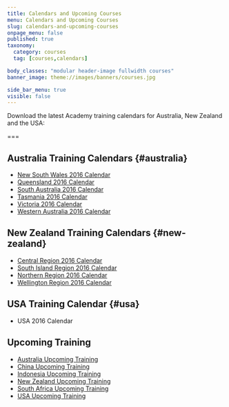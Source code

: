 ```yaml
---
title: Calendars and Upcoming Courses
menu: Calendars and Upcoming Courses
slug: calendars-and-upcoming-courses
onpage_menu: false
published: true
taxonomy:
  category: courses
  tag: [courses,calendars]

body_classes: "modular header-image fullwidth courses"
banner_image: theme://images/banners/courses.jpg

side_bar_menu: true
visible: false
---
```


Download the latest Academy training calendars for Australia, New Zealand and the USA:

===

## Australia Training Calendars {#australia}
* [New South Wales 2016 Calendar](_calendars/2016/NSW-Training-Calendar-2016.pdf)
* [Queensland 2016 Calendar](_calendars/2016/QLD-Training-Calendar-2016.pdf)
* [South Australia 2016 Calendar](_calendars/2016/SA-Training-Calendar-2016.pdf)
* [Tasmania 2016 Calendar](_calendars/2016/TAS-Training-Calendar-2016.pdf)
* [Victoria 2016 Calendar](_calendars/2016/VIC-Training-Calendar-2016.pdf)
* [Western Australia 2016 Calendar](_calendars/2016/WA-Training-Calendar-2016.pdf)

## New Zealand Training Calendars {#new-zealand}
* [Central Region 2016 Calendar](_calendars/2016/NZ-Central-Training-Calendar-2016.pdf)
* [South Island Region 2016 Calendar](_calendars/2016/NZ-South-Island-Training-Calendar-2016.pdf)
* [Northern Region 2016 Calendar](_calendars/2016/NZ-Northern-Training-Calendar-2016.pdf)
* [Wellington Region 2016 Calendar](_calendars/2016/NZ-Wellington-Training-Calendar-2016.pdf)

## USA Training Calendar {#usa}
* USA 2016 Calendar

## Upcoming Training
* [Australia Upcoming Training](http://one.harcourts.com.au/academy/UpcomingCourses.aspx)
* [China Upcoming Training](http://one.harcourts.cn/academy/UpcomingCourses.aspx)
* [Indonesia Upcoming Training](http://one.harcourts.co.id/academy/UpcomingCourses.aspx)
* [New Zealand Upcoming Training](http://one.harcourts.co.nz/academy/UpcomingCourses.aspx)
* [South Africa Upcoming Training](http://one.harcourts.co.za/academy/UpcomingCourses.aspx)
* [USA Upcoming Training](http://one.harcourtsusa.com/academy/UpcomingCourses.aspx)
